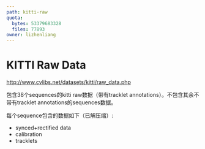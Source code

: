 ```yaml
---
path: kitti-raw
quota:
  bytes: 53379683328
  files: 77893
owner: lizhenliang
---
```


# KITTI Raw Data

<dataset-info/>

http://www.cvlibs.net/datasets/kitti/raw_data.php

包含38个sequences的kitti raw数据（带有tracklet annotations）。不包含其余不带有tracklet annotations的sequences数据。

每个sequence包含的数据如下（已解压缩）:
- synced+rectified data
- calibration
- tracklets
